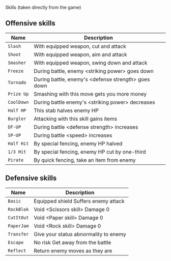 Skills (taken directly from the game)

## Offensive skills
|Name      |Description |
|----------|------------|
|`Slash`   |With equipped weapon, cut and attack|
|`Shoot`   |With equipped weapon, aim and attack|
|`Smasher` |With equipped weapon, swing down and attack|
|`Freeze`  |During battle, enemy \<striking power> goes down|
|`Tornado` |During battle, enemy's \<defense strength> goes down|
|`Prize Up`|Smashing with this move gets you more money|
|`CoolDown`|During battle enemy's \<striking power> decreases|
|`Half HP` |This stab halves enemy HP|
|`Burgler` |Attacking with this skill gains items|
|`DF-UP`   |During battle \<defense strength> increases|
|`SP-UP`   |During battle \<speed> increases|
|`Half Hit`|By special fencing, enemy HP halved|
|`1/3 Hit` |By special fencing, enemy HP cut by one-third|
|`Pirate`  |By quick fencing, take an item from enemy|

## Defensive skills
|Name      |Description |
|----------|------------|
|`Basic`   |Equipped shield Suffers enemy attack|
|`RockBlok`|Void \<Scissors skill> Damage 0|
|`CutItOut`|Void \<Paper skill> Damage 0|
|`PaperJam`|Void \<Rock skill> Damage 0|
|`Transfer`|Give your status abnormality to enemy|
|`Escape`  |No risk Get away from the battle|
|`Reflect` |Return enemy moves as they are|
